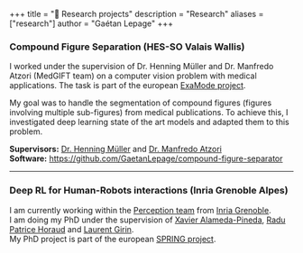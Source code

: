 +++
title = "🔬 Research projects"
description = "Research"
aliases = ["research"]
author = "Gaétan Lepage"
+++

### Compound Figure Separation (HES-SO Valais Wallis)



I worked under the supervision of Dr. Henning Müller and Dr. Manfredo Atzori (MedGIFT team) on a computer vision problem with medical applications.
The task is part of the european [ExaMode project](https://www.examode.eu/).

<!--TODO: add photo-->

My goal was to handle the segmentation of compound figures (figures involving multiple sub-figures) from medical publications.
To achieve this, I investigated deep learning state of the art models and adapted them to this problem.

**Supervisors:** [Dr. Henning Müller](http://medgift.hevs.ch/wordpress/team/henning-mueller/) and [Dr. Manfredo Atzori](http://medgift.hevs.ch/wordpress/team/manfredo-atzori/)\
**Software:** https://github.com/GaetanLepage/compound-figure-separator

___

### Deep RL for Human-Robots interactions (Inria Grenoble Alpes)

I am currently working within the [Perception team](https://team.inria.fr/perception/) from [Inria Grenoble](https://www.inria.fr/en/centre-inria-grenoble-rhone-alpes).\
I am doing my PhD under the supervision of [Xavier Alameda-Pineda](http://xavirema.eu/), [Radu Patrice Horaud](https://team.inria.fr/perception/team-members/radu-patrice-horaud/) and [Laurent Girin](http://www.gipsa-lab.grenoble-inp.fr/~laurent.girin/).\
My PhD project is part of the european [SPRING project](https://spring-h2020.eu/).
